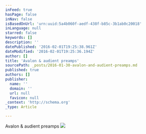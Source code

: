 ```yaml
---
inFeed: true
hasPage: false
inNav: false
isBasedOnUrl: 'urn:uuid:5a4b060f-aedf-438f-b85c-3b1ab0c20018'
inLanguage: null
starred: false
keywords: []
description: ''
datePublished: '2016-02-01T19:25:38.961Z'
dateModified: '2016-02-01T19:25:36.194Z'
author: []
title: 'Avalon & audient preamps'
sourcePath: _posts/2016-01-30-avalon-and-audient-preamps.md
published: true
authors: []
publisher:
  name: ''
  domain: ''
  url: null
  favicon: null
_context: 'http://schema.org'
_type: Article

---
```

Avalon & audient preamps
![](https://the-grid-user-content.s3-us-west-2.amazonaws.com/0fa92755-3833-422c-a0de-4157879bf743.png)